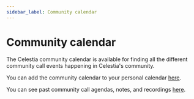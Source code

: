 ```yaml
---
sidebar_label: Community calendar
---
```


# Community calendar

The Celestia community calendar is available for finding all the different
community call events happening in Celestia's community.

You can add the community calendar to your personal calendar [here](https://calendar.google.com/calendar/u/0?cid=Y19za2JzbjIzNWszYmlzdHNoZ3RvNmw5ODYyNEBncm91cC5jYWxlbmRhci5nb29nbGUuY29t).

You can see past community call agendas, notes, and recordings [here](https://github.com/celestiaorg/community-calls/blob/main/README.md).
